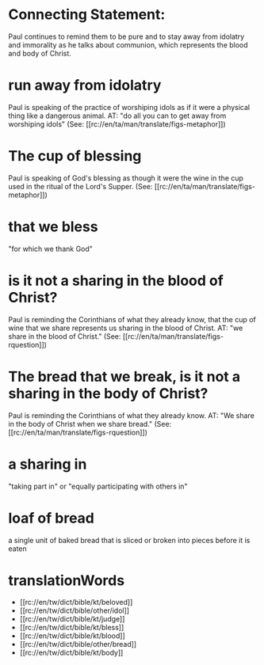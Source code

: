 # Connecting Statement:

Paul continues to remind them to be pure and to stay away from idolatry and immorality as he talks about communion, which represents the blood and body of Christ.

# run away from idolatry

Paul is speaking of the practice of worshiping idols as if it were a physical thing like a dangerous animal. AT: "do all you can to get away from worshiping idols" (See: [[rc://en/ta/man/translate/figs-metaphor]])

# The cup of blessing

Paul is speaking of God's blessing as though it were the wine in the cup used in the ritual of the Lord's Supper. (See: [[rc://en/ta/man/translate/figs-metaphor]])

# that we bless

"for which we thank God"

# is it not a sharing in the blood of Christ?

Paul is reminding the Corinthians of what they already know, that the cup of wine that we share represents us sharing in the blood of Christ. AT: "we share in the blood of Christ." (See: [[rc://en/ta/man/translate/figs-rquestion]])

# The bread that we break, is it not a sharing in the body of Christ?

Paul is reminding the Corinthians of what they already know. AT: "We share in the body of Christ when we share bread." (See: [[rc://en/ta/man/translate/figs-rquestion]])

# a sharing in

"taking part in" or "equally participating with others in"

# loaf of bread

a single unit of baked bread that is sliced or broken into pieces before it is eaten

# translationWords

* [[rc://en/tw/dict/bible/kt/beloved]]
* [[rc://en/tw/dict/bible/other/idol]]
* [[rc://en/tw/dict/bible/kt/judge]]
* [[rc://en/tw/dict/bible/kt/bless]]
* [[rc://en/tw/dict/bible/kt/blood]]
* [[rc://en/tw/dict/bible/other/bread]]
* [[rc://en/tw/dict/bible/kt/body]]